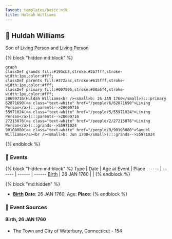 ```yaml
---
layout: templates/basic.njk
title: Huldah Williams
---
```

## 🔵 Huldah Williams

Son of [Living Person](/people/5/55971024) and [Living Person](/people/6/62871690)

{% block "hidden md:block" %}
```mermaid
graph
classDef grands fill:#193cb8,stroke:#2b7fff,stroke-width:1px,color:#fff;
classDef parents fill:#372aac,stroke:#615fff,stroke-width:1px,color:#fff;
classDef primary fill:#007595,stroke:#00a6f4,stroke-width:1px,color:#fff;
28699716(Huldah Williams<br /><small>b: 26 JAN 1760</small>):::primary
62871690(<a class="text-white" href="/people/6/62871690">Living Person</a>):::parents-->28699716
55971024(<a class="text-white" href="/people/5/55971024">Living Person</a>):::parents-->28699716
27215076(<a class="text-white" href="/people/2/27215076">Living Person</a>):::grands-->55971024
90108080(<a class="text-white" href="/people/9/90108080">Samuel Williams</a><br /><small>b: Jun 1700</small>):::grands-->55971024
```
{% endblock %}

### 📆 Events

{% block "hidden md:block" %}
Type | Date | Age at Event | Place
------ | ------ | ------ | ------
[Birth](#event-event-2) | 26 JAN 1760 |  |
{% endblock %}

{% block "md:hidden" %}
- **[Birth](#event-event-2)**
**Date**: 26 JAN 1760, Age:
**Place**:
{% endblock %}

### 📰 Event Sources

#### <a id="event-event-2"></a> Birth, 26 JAN 1760
* The Town and City of Waterbury, Connecticut  - 154